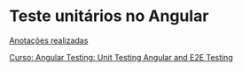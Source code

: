 # Teste unitários no Angular

[Anotações realizadas](https://juliop3p.notion.site/Testes-Unit-rios-66bee7b9ca694a5e910bbdf8c293ab3e)

[Curso: Angular Testing: Unit Testing Angular and E2E Testing](https://www.udemy.com/course/angular-testing-unit-testing-angular-and-e2e-testing/?couponCode=OF83024E)